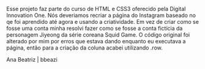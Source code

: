 Esse projeto faz parte do curso de HTML e CSS3 oferecido pela Digital Innovation One.
Nós deveriamos recriar a página do Instagram baseado no qe foi aprendido até agora e usando a criatividade.
Em vez de criar como se fosse uma conta minha resolvi fazer como se fosse a conta fictícia da personagem Jiyeong da série coreana Squid Game.
O código original foi alterado por mim por erros que estava dando enquanto eu executava a página, então para a criação da coluna acabei utilizando .row.

Ana Beatriz | bbeazi
